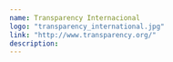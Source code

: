```yaml
---
name: Transparency Internacional
logo: "transparency_international.jpg"
link: "http://www.transparency.org/"
description:
---
```

